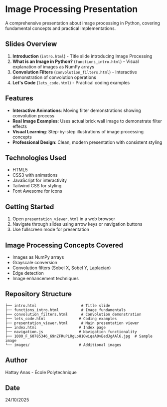 # Image Processing Presentation

A comprehensive presentation about image processing in Python, covering fundamental concepts and practical implementations.

## Slides Overview

1. **Introduction** (`intro.html`) - Title slide introducing Image Processing
2. **What is an Image in Python?** (`functions_intro.html`) - Visual explanation of images as NumPy arrays
3. **Convolution Filters** (`convolution_filters.html`) - Interactive demonstration of convolution operations
4. **Let's Code** (`lets_code.html`) - Practical coding examples

## Features

- **Interactive Animations**: Moving filter demonstrations showing convolution process
- **Real Image Examples**: Uses actual brick wall image to demonstrate filter effects
- **Visual Learning**: Step-by-step illustrations of image processing concepts
- **Professional Design**: Clean, modern presentation with consistent styling

## Technologies Used

- HTML5
- CSS3 with animations
- JavaScript for interactivity
- Tailwind CSS for styling
- Font Awesome for icons

## Getting Started

1. Open `presentation_viewer.html` in a web browser
2. Navigate through slides using arrow keys or navigation buttons
3. Use fullscreen mode for presentation

## Image Processing Concepts Covered

- Images as NumPy arrays
- Grayscale conversion
- Convolution filters (Sobel X, Sobel Y, Laplacian)
- Edge detection
- Image enhancement techniques

## Repository Structure

```
├── intro.html                    # Title slide
├── functions_intro.html          # Image fundamentals
├── convolution_filters.html      # Convolution demonstration
├── lets_code.html               # Coding examples
├── presentation_viewer.html      # Main presentation viewer
├── index.html                   # Index page
├── navigation.js                # Navigation functionality
├── 1000_F_60785346_69nZFRuPLRgLoH1GwiqaA0vEedJgAAl6.jpg  # Sample image
└── images/                      # Additional images
```

## Author

Hattay Anas - École Polytechnique

## Date

24/10/2025
